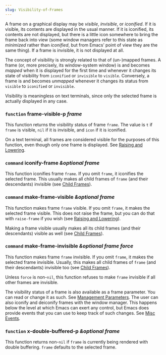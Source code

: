 ```yaml
---
slug: Visibility-of-Frames
---
```


A frame on a graphical display may be *visible*, *invisible*, or *iconified*. If it is visible, its contents are displayed in the usual manner. If it is iconified, its contents are not displayed, but there is a little icon somewhere to bring the frame back into view (some window managers refer to this state as *minimized* rather than *iconified*, but from Emacs’ point of view they are the same thing). If a frame is invisible, it is not displayed at all.

The concept of visibility is strongly related to that of (un-)mapped frames. A frame (or, more precisely, its window-system window) is and becomes *mapped* when it is displayed for the first time and whenever it changes its state of visibility from `iconified` or `invisible` to `visible`. Conversely, a frame is and becomes *unmapped* whenever it changes its status from `visible` to `iconified` or `invisible`.

Visibility is meaningless on text terminals, since only the selected frame is actually displayed in any case.

### <span className="tag function">`function`</span> **frame-visible-p** *frame*

This function returns the visibility status of frame `frame`. The value is `t` if `frame` is visible, `nil` if it is invisible, and `icon` if it is iconified.

On a text terminal, all frames are considered visible for the purposes of this function, even though only one frame is displayed. See [Raising and Lowering](Raising-and-Lowering).

### <span className="tag command">`command`</span> **iconify-frame** *\&optional frame*

This function iconifies frame `frame`. If you omit `frame`, it iconifies the selected frame. This usually makes all child frames of `frame` (and their descendants) invisible (see [Child Frames](Child-Frames)).

### <span className="tag command">`command`</span> **make-frame-visible** *\&optional frame*

This function makes frame `frame` visible. If you omit `frame`, it makes the selected frame visible. This does not raise the frame, but you can do that with `raise-frame` if you wish (see [Raising and Lowering](Raising-and-Lowering)).

Making a frame visible usually makes all its child frames (and their descendants) visible as well (see [Child Frames](Child-Frames)).

### <span className="tag command">`command`</span> **make-frame-invisible** *\&optional frame force*

This function makes frame `frame` invisible. If you omit `frame`, it makes the selected frame invisible. Usually, this makes all child frames of `frame` (and their descendants) invisible too (see [Child Frames](Child-Frames)).

Unless `force` is non-`nil`, this function refuses to make `frame` invisible if all other frames are invisible.

The visibility status of a frame is also available as a frame parameter. You can read or change it as such. See [Management Parameters](Management-Parameters). The user can also iconify and deiconify frames with the window manager. This happens below the level at which Emacs can exert any control, but Emacs does provide events that you can use to keep track of such changes. See [Misc Events](Misc-Events).

### <span className="tag function">`function`</span> **x-double-buffered-p** *\&optional frame*

This function returns non-`nil` if `frame` is currently being rendered with double buffering. `frame` defaults to the selected frame.
